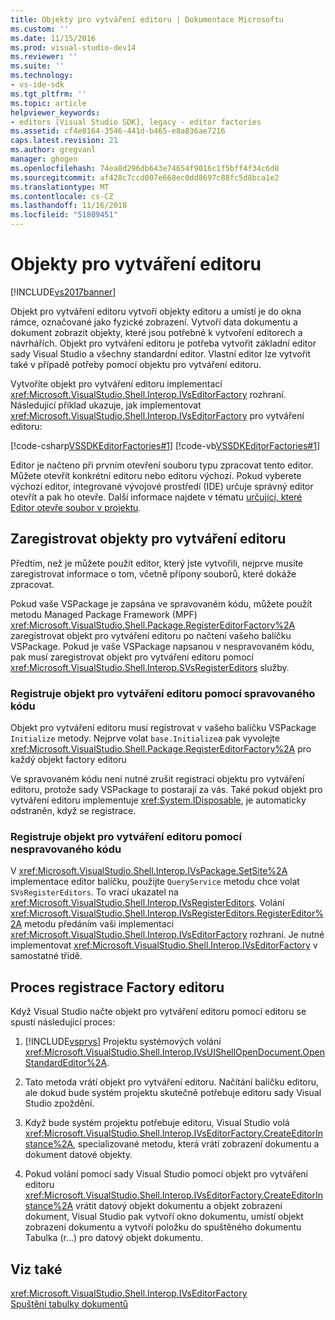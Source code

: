```yaml
---
title: Objekty pro vytváření editoru | Dokumentace Microsoftu
ms.custom: ''
ms.date: 11/15/2016
ms.prod: visual-studio-dev14
ms.reviewer: ''
ms.suite: ''
ms.technology:
- vs-ide-sdk
ms.tgt_pltfrm: ''
ms.topic: article
helpviewer_keywords:
- editors [Visual Studio SDK], legacy - editor factories
ms.assetid: cf4e8164-3546-441d-b465-e8a836ae7216
caps.latest.revision: 21
ms.author: gregvanl
manager: ghogen
ms.openlocfilehash: 74ea8d296db643e74654f9016c1f5bff4f34c6d8
ms.sourcegitcommit: af428c7ccd007e668ec0dd8697c88fc5d8bca1e2
ms.translationtype: MT
ms.contentlocale: cs-CZ
ms.lasthandoff: 11/16/2018
ms.locfileid: "51809451"
---
```

# <a name="editor-factories"></a>Objekty pro vytváření editoru
[!INCLUDE[vs2017banner](../includes/vs2017banner.md)]

Objekt pro vytváření editoru vytvoří objekty editoru a umístí je do okna rámce, označované jako fyzické zobrazení. Vytvoří data dokumentu a dokument zobrazit objekty, které jsou potřebné k vytvoření editorech a návrhářích. Objekt pro vytváření editoru je potřeba vytvořit základní editor sady Visual Studio a všechny standardní editor. Vlastní editor lze vytvořit také v případě potřeby pomocí objektu pro vytváření editoru.  
  
 Vytvoříte objekt pro vytváření editoru implementací <xref:Microsoft.VisualStudio.Shell.Interop.IVsEditorFactory> rozhraní. Následující příklad ukazuje, jak implementovat <xref:Microsoft.VisualStudio.Shell.Interop.IVsEditorFactory> pro vytváření editoru:  
  
 [!code-csharp[VSSDKEditorFactories#1](../snippets/csharp/VS_Snippets_VSSDK/vssdkeditorfactories/cs/vssdkeditorfactoriespackage.cs#1)]
 [!code-vb[VSSDKEditorFactories#1](../snippets/visualbasic/VS_Snippets_VSSDK/vssdkeditorfactories/vb/vssdkeditorfactoriespackage.vb#1)]  
  
 Editor je načteno při prvním otevření souboru typu zpracovat tento editor. Můžete otevřít konkrétní editoru nebo editoru výchozí. Pokud vyberete výchozí editor, integrované vývojové prostředí (IDE) určuje správný editor otevřít a pak ho otevře. Další informace najdete v tématu [určující, které Editor otevře soubor v projektu](../extensibility/internals/determining-which-editor-opens-a-file-in-a-project.md).  
  
## <a name="registering-editor-factories"></a>Zaregistrovat objekty pro vytváření editoru  
 Předtím, než je můžete použít editor, který jste vytvořili, nejprve musíte zaregistrovat informace o tom, včetně přípony souborů, které dokáže zpracovat.  
  
 Pokud vaše VSPackage je zapsána ve spravovaném kódu, můžete použít metodu Managed Package Framework (MPF) <xref:Microsoft.VisualStudio.Shell.Package.RegisterEditorFactory%2A> zaregistrovat objekt pro vytváření editoru po načtení vašeho balíčku VSPackage. Pokud je vaše VSPackage napsanou v nespravovaném kódu, pak musí zaregistrovat objekt pro vytváření editoru pomocí <xref:Microsoft.VisualStudio.Shell.Interop.SVsRegisterEditors> služby.  
  
### <a name="registering-an-editor-factory-by-using-managed-code"></a>Registruje objekt pro vytváření editoru pomocí spravovaného kódu  
 Objekt pro vytváření editoru musí registrovat v vašeho balíčku VSPackage `Initialize` metody. Nejprve volat `base.Initialize`a pak vyvolejte <xref:Microsoft.VisualStudio.Shell.Package.RegisterEditorFactory%2A> pro každý objekt factory editoru  
  
 Ve spravovaném kódu není nutné zrušit registraci objektu pro vytváření editoru, protože sady VSPackage to postarají za vás. Také pokud objekt pro vytváření editoru implementuje <xref:System.IDisposable>, je automaticky odstraněn, když se registrace.  
  
### <a name="registering-an-editor-factory-by-using-unmanaged-code"></a>Registruje objekt pro vytváření editoru pomocí nespravovaného kódu  
 V <xref:Microsoft.VisualStudio.Shell.Interop.IVsPackage.SetSite%2A> implementace editor balíčku, použijte `QueryService` metodu chce volat `SVsRegisterEditors`. To vrací ukazatel na <xref:Microsoft.VisualStudio.Shell.Interop.IVsRegisterEditors>. Volání <xref:Microsoft.VisualStudio.Shell.Interop.IVsRegisterEditors.RegisterEditor%2A> metodu předáním vaši implementaci <xref:Microsoft.VisualStudio.Shell.Interop.IVsEditorFactory> rozhraní. Je nutné implementovat <xref:Microsoft.VisualStudio.Shell.Interop.IVsEditorFactory> v samostatné třídě.  
  
## <a name="the-editor-factory-registration-process"></a>Proces registrace Factory editoru  
 Když Visual Studio načte objekt pro vytváření editoru pomocí editoru se spustí následující proces:  
  
1.  [!INCLUDE[vsprvs](../includes/vsprvs-md.md)] Projektu systémových volání <xref:Microsoft.VisualStudio.Shell.Interop.IVsUIShellOpenDocument.OpenStandardEditor%2A>.  
  
2.  Tato metoda vrátí objekt pro vytváření editoru. Načítání balíčku editoru, ale dokud bude systém projektu skutečně potřebuje editoru sady Visual Studio zpoždění.  
  
3.  Když bude systém projektu potřebuje editoru, Visual Studio volá <xref:Microsoft.VisualStudio.Shell.Interop.IVsEditorFactory.CreateEditorInstance%2A>, specializované metodu, která vrátí zobrazení dokumentu a dokument datové objekty.  
  
4.  Pokud volání pomocí sady Visual Studio pomocí objekt pro vytváření editoru <xref:Microsoft.VisualStudio.Shell.Interop.IVsEditorFactory.CreateEditorInstance%2A> vrátit datový objekt dokumentu a objekt zobrazení dokument, Visual Studio pak vytvoří okno dokumentu, umístí objekt zobrazení dokumentu a vytvoří položku do spuštěného dokumentu Tabulka (r...) pro datový objekt dokumentu.  
  
## <a name="see-also"></a>Viz také  
 <xref:Microsoft.VisualStudio.Shell.Interop.IVsEditorFactory>   
 [Spuštění tabulky dokumentů](../extensibility/internals/running-document-table.md)

